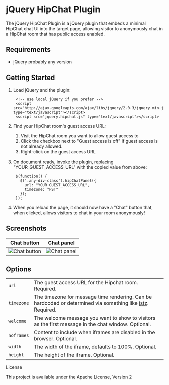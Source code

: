 jQuery HipChat Plugin
=====================

The jQuery HipChat Plugin is a jQuery plugin that embeds a minimal HipChat chat UI into the target page, allowing
visitor to anonymously chat in a HipChat room that has public access enabled.

Requirements
-----

* jQuery probably any version

Getting Started
-----

1. Load jQuery and the plugin:

        <!-- use local jQuery if you prefer -->
        <script src="http://ajax.googleapis.com/ajax/libs/jquery/2.0.3/jquery.min.js" type="text/javascript"></script>
        <script src="jquery.hipchat.js" type="text/javascript"></script>

2. Find your HipChat room's guest access URL:
    1. Visit the HipChat room you want to allow guest access to
    2. Click the checkbox next to "Guest access is off" if guest access is not already allowed.
    3. Right-click on the guest access URL

3. On document ready, invoke the plugin, replacing "YOUR_GUEST_ACCESS_URL" with the copied value from above:

        $(function() {
          $('.any-div-class').hipChatPanel({
            url: "YOUR_GUEST_ACCESS_URL",
            timezone: "PST"
          });
        });

4. When you reload the page, it should now have a "Chat" button that, when clicked, allows
   visitors to chat in your room anonymously!

Screenshots
------

| Chat button| Chat panel   |
| ---------- | ------------ |
| ![Chat button](https://bitbucket.org/atlassianlabs/jquery-hipchat-plugin/raw/master/images/embed-button.png) | ![Chat panel](https://bitbucket.org/atlassianlabs/jquery-hipchat-plugin/raw/master/images/embed-chat.png)

Options
------
|            |              |
| ---------- | ------------ |
| `url`      | The guest access URL for the Hipchat room. Required.
| `timezone` | The timezone for message time rendering.  Can be hardcoded or determined via something like [jstz](http://pellepim.bitbucket.org/jstz/). Required.
| `welcome`  | The welcome message you want to show to visitors as the first message in the chat window. Optional.
| `noframes` | Content to include when iframes are disabled in the browser.  Optional.
| `width`    | The width of the iframe, defaults to 100%. Optional.
| `height`   | The height of the iframe. Optional.

License


This project is available under the Apache License, Version 2

